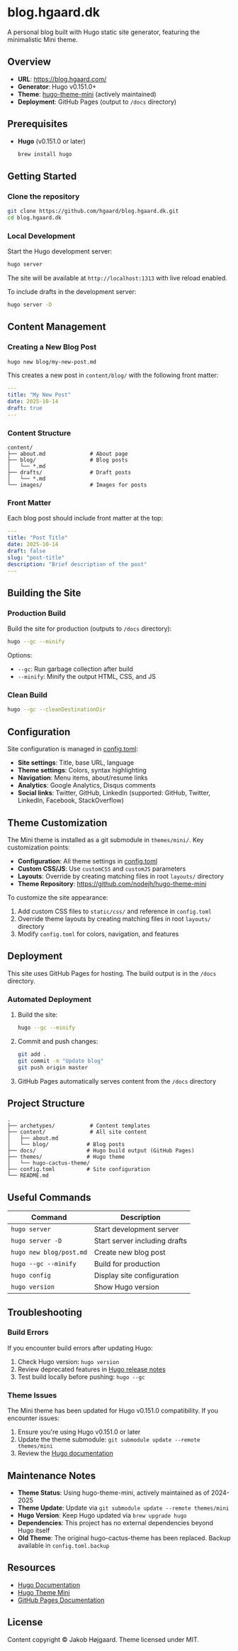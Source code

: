 # blog.hgaard.dk

A personal blog built with Hugo static site generator, featuring the minimalistic Mini theme.

## Overview

- **URL**: <https://blog.hgaard.com/>
- **Generator**: Hugo v0.151.0+
- **Theme**: [hugo-theme-mini](https://github.com/nodejh/hugo-theme-mini) (actively maintained)
- **Deployment**: GitHub Pages (output to `/docs` directory)

## Prerequisites

- **Hugo** (v0.151.0 or later)

  ```bash
  brew install hugo
  ```

## Getting Started

### Clone the repository

```bash
git clone https://github.com/hgaard/blog.hgaard.dk.git
cd blog.hgaard.dk
```

### Local Development

Start the Hugo development server:

```bash
hugo server
```

The site will be available at `http://localhost:1313` with live reload enabled.

To include drafts in the development server:

```bash
hugo server -D
```

## Content Management

### Creating a New Blog Post

```bash
hugo new blog/my-new-post.md
```

This creates a new post in `content/blog/` with the following front matter:

```yaml
---
title: "My New Post"
date: 2025-10-14
draft: true
---
```

### Content Structure

```text
content/
├── about.md              # About page
├── blog/                 # Blog posts
│   └── *.md
├── drafts/               # Draft posts
│   └── *.md
└── images/               # Images for posts
```

### Front Matter

Each blog post should include front matter at the top:

```yaml
---
title: "Post Title"
date: 2025-10-14
draft: false
slug: "post-title"
description: "Brief description of the post"
---
```

## Building the Site

### Production Build

Build the site for production (outputs to `/docs` directory):

```bash
hugo --gc --minify
```

Options:

- `--gc`: Run garbage collection after build
- `--minify`: Minify the output HTML, CSS, and JS

### Clean Build

```bash
hugo --gc --cleanDestinationDir
```

## Configuration

Site configuration is managed in [config.toml](config.toml):

- **Site settings**: Title, base URL, language
- **Theme settings**: Colors, syntax highlighting
- **Navigation**: Menu items, about/resume links
- **Analytics**: Google Analytics, Disqus comments
- **Social links**: Twitter, GitHub, LinkedIn (supported: GitHub, Twitter, LinkedIn, Facebook, StackOverflow)

## Theme Customization

The Mini theme is installed as a git submodule in `themes/mini/`. Key customization points:

- **Configuration**: All theme settings in [config.toml](config.toml)
- **Custom CSS/JS**: Use `customCSS` and `customJS` parameters
- **Layouts**: Override by creating matching files in root `layouts/` directory
- **Theme Repository**: <https://github.com/nodejh/hugo-theme-mini>

To customize the site appearance:

1. Add custom CSS files to `static/css/` and reference in `config.toml`
2. Override theme layouts by creating matching files in root `layouts/` directory
3. Modify `config.toml` for colors, navigation, and features

## Deployment

This site uses GitHub Pages for hosting. The build output is in the `/docs` directory.

### Automated Deployment

1. Build the site:

   ```bash
   hugo --gc --minify
   ```

2. Commit and push changes:

   ```bash
   git add .
   git commit -m "Update blog"
   git push origin master
   ```

3. GitHub Pages automatically serves content from the `/docs` directory

## Project Structure

```text
.
├── archetypes/           # Content templates
├── content/              # All site content
│   ├── about.md
│   └── blog/            # Blog posts
├── docs/                # Hugo build output (GitHub Pages)
├── themes/              # Hugo theme
│   └── hugo-cactus-theme/
├── config.toml          # Site configuration
└── README.md
```

## Useful Commands

| Command | Description |
|---------|-------------|
| `hugo server` | Start development server |
| `hugo server -D` | Start server including drafts |
| `hugo new blog/post.md` | Create new blog post |
| `hugo --gc --minify` | Build for production |
| `hugo config` | Display site configuration |
| `hugo version` | Show Hugo version |

## Troubleshooting

### Build Errors

If you encounter build errors after updating Hugo:

1. Check Hugo version: `hugo version`
2. Review deprecated features in [Hugo release notes](https://github.com/gohugoio/hugo/releases)
3. Test build locally before pushing: `hugo --gc`

### Theme Issues

The Mini theme has been updated for Hugo v0.151.0 compatibility. If you encounter issues:

1. Ensure you're using Hugo v0.151.0 or later
2. Update the theme submodule: `git submodule update --remote themes/mini`
3. Review the [Hugo documentation](https://gohugo.io/documentation/)

## Maintenance Notes

- **Theme Status**: Using hugo-theme-mini, actively maintained as of 2024-2025
- **Theme Update**: Update via `git submodule update --remote themes/mini`
- **Hugo Version**: Keep Hugo updated via `brew upgrade hugo`
- **Dependencies**: This project has no external dependencies beyond Hugo itself
- **Old Theme**: The original hugo-cactus-theme has been replaced. Backup available in `config.toml.backup`

## Resources

- [Hugo Documentation](https://gohugo.io/documentation/)
- [Hugo Theme Mini](https://github.com/nodejh/hugo-theme-mini)
- [GitHub Pages Documentation](https://docs.github.com/en/pages)

## License

Content copyright © Jakob Højgaard. Theme licensed under MIT.
